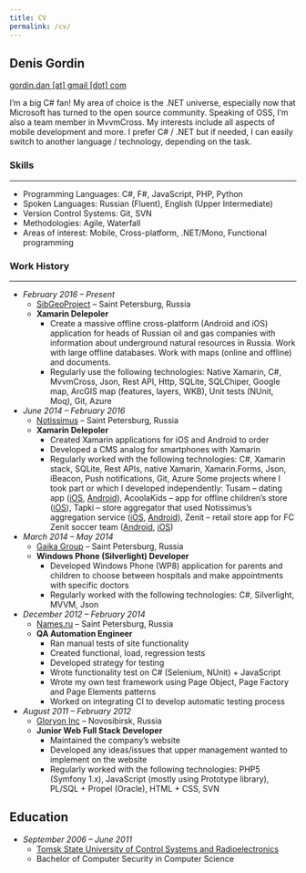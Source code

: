 ```yaml
---
title: CV
permalink: /cv/
---
```

## Denis Gordin

[gordin.dan [at] gmail [dot] com](mailto:gordan.ru@gmail.com)

I’m a big C# fan! My area of choice is the .NET universe, especially now that Microsoft has turned to the open source community. Speaking of OSS, I’m also a team member in MvvmCross. My interests include all aspects of mobile development and more. I prefer C# / .NET but if needed, I can easily switch to another language / technology, depending on the task.

### Skills
---
- Programming Languages: C#, F#, JavaScript, PHP, Python
- Spoken Languages: Russian (Fluent), English (Upper Intermediate)
- Version Control Systems: Git, SVN
- Methodologies: Agile, Waterfall
- Areas of interest: Mobile, Cross-platform, .NET/Mono, Functional programming

### Work History
---
- *February 2016 – Present*
    - [SibGeoProject](http://www.sibgeoproject.ru) – Saint Petersburg, Russia 
    - **Xamarin Delepoler**
        - Create a massive offline cross-platform (Android and iOS) application for heads of Russian oil and gas companies with information about underground natural resources in Russia. Work with large offline databases. Work with maps (online and offline) and documents.
        - Regularly use the following technologies: Native Xamarin, C#, MvvmCross, Json, Rest API, Http, SQLite, SQLChiper, Google map, ArcGIS map (features, layers, WKB), Unit tests (NUnit, Moq), Git, Azure
- *June 2014 – February 2016*
    - [Notissimus](http://notissimus.com/en/) – Saint Petersburg, Russia
    - **Xamarin Delepoler**
        - Created Xamarin applications for iOS and Android to order
        - Developed a CMS analog for smartphones with Xamarin
        - Regularly worked with the following technologies: C#, Xamarin stack, SQLite, Rest APIs, native Xamarin, Xamarin.Forms, Json, iBeacon, Push notifications, Git, Azure
        Some projects where I took part or which I developed independently: Tusam – dating app ([iOS](https://itunes.apple.com/ru/app/tusam/id994054191?mt=8), [Android](https://play.google.com/store/apps/details?id=com.notissimus.kupidon4ik)), AcoolaKids – app for offline children’s store ([iOS](https://itunes.apple.com/ru/app/acoolakids/id1024554244?mt=8)), Tapki – store aggregator that used Notissimus’s aggregation service ([iOS](https://itunes.apple.com/ru/app/tapki.-putevoditel-po-magazinam./id848946680?mt=8), [Android](https://play.google.com/store/apps/details?id=com.notissimus.tapki.android)), Zenit – retail store app for FC Zenit soccer team ([Android](https://play.google.com/store/apps/details?id=ru.fczenit.shop), [iOS](https://itunes.apple.com/ru/app/shop.fc-zenit.ru-oficial-nyj/id951664317?mt=8))
- *March 2014 – May 2014*
    - [Gaika Group](https://gaikagroup.com) – Saint Petersburg, Russia
    - **Windows Phone (Silverlight) Developer**
        - Developed Windows Phone (WP8) application for parents and children to choose between hospitals and make appointments with specific doctors
        - Regularly worked with the following technologies: C#, Silverlight, MVVM, Json
- *December 2012 – February 2014*
    - [Names.ru](https://names.ru) – Saint Petersburg, Russia
    - **QA Automation Engineer**
        - Ran manual tests of site functionality
        - Created functional, load, regression tests
        - Developed strategy for testing
        - Wrote functionality test on C# (Selenium, NUnit) + JavaScript
        - Wrote my own test framework using Page Object, Page Factory and Page Elements patterns
        - Worked on integrating CI to develop automatic testing process
- *August 2011 – February 2012*
    - [Gloryon Inc](http://gloryon.ru/) – Novosibirsk, Russia
    - **Junior Web Full Stack Developer**
        - Maintained the company’s website
        - Developed any ideas/issues that upper management wanted to implement on the website
        - Regularly worked with the following technologies: PHP5 (Symfony 1.x), JavaScript (mostly using Prototype library), PL/SQL + Propel (Oracle), HTML + CSS, SVN

## Education

- *September 2006 – June 2011*
    - [Tomsk State University of Control Systems and Radioelectronics](https://tusur.ru/en)
    - Bachelor of Computer Security in Computer Science
